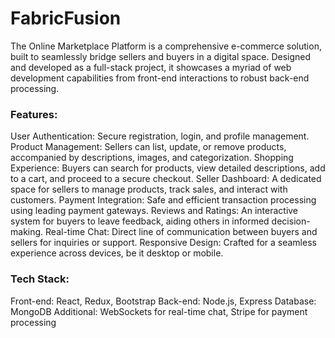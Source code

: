 # FabricFusion
The Online Marketplace Platform is a comprehensive e-commerce solution, built to seamlessly bridge sellers and buyers in a digital space. Designed and developed as a full-stack project, it showcases a myriad of web development capabilities from front-end interactions to robust back-end processing.


### Features:

User Authentication: Secure registration, login, and profile management.
Product Management: Sellers can list, update, or remove products, accompanied by descriptions, images, and categorization.
Shopping Experience: Buyers can search for products, view detailed descriptions, add to a cart, and proceed to a secure checkout.
Seller Dashboard: A dedicated space for sellers to manage products, track sales, and interact with customers.
Payment Integration: Safe and efficient transaction processing using leading payment gateways.
Reviews and Ratings: An interactive system for buyers to leave feedback, aiding others in informed decision-making.
Real-time Chat: Direct line of communication between buyers and sellers for inquiries or support.
Responsive Design: Crafted for a seamless experience across devices, be it desktop or mobile.

### Tech Stack:

Front-end: React, Redux, Bootstrap
Back-end: Node.js, Express
Database: MongoDB
Additional: WebSockets for real-time chat, Stripe for payment processing
